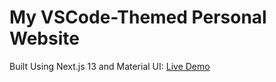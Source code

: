 # My VSCode-Themed Personal Website
Built Using Next.js 13 and Material UI: [Live Demo](https://pratyushsudhakar.com/)
